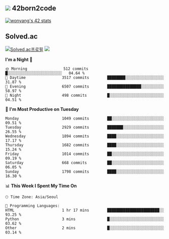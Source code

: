 
## <img src="https://img.shields.io/badge/-000000?style=flat&logo=42&logoColor=white"> 42born2code
<!--[![wonyang's 42 stats](https://badge42.vercel.app/api/v2/cl5nhe5b6007809kydha7ht42/stats?cursusId=21&coalitionId=88)](https://profile.intra.42.fr/users/wonyang)-->

[![wonyang's 42 stats](https://badge.mediaplus.ma/starryblue/wonyang?1337Badge=off&UM6P=off)](https://github.com/oakoudad/badge42)

## Solved.ac
[![Solved.ac프로필](http://mazassumnida.wtf/api/v2/generate_badge?boj=bennyws)](https://solved.ac/bennyws)
<a href="https://solved.ac/bennyws"><img src="http://mazandi.herokuapp.com/api?handle=bennyws&theme=cold"/></a>

<!--START_SECTION:waka-->
**I'm a Night 🦉** 

```text
🌞 Morning                512 commits         █░░░░░░░░░░░░░░░░░░░░░░░░   04.64 % 
🌆 Daytime                3517 commits        ████████░░░░░░░░░░░░░░░░░   31.87 % 
🌃 Evening                6507 commits        ███████████████░░░░░░░░░░   58.97 % 
🌙 Night                  498 commits         █░░░░░░░░░░░░░░░░░░░░░░░░   04.51 % 
```
📅 **I'm Most Productive on Tuesday** 

```text
Monday                   1049 commits        ██░░░░░░░░░░░░░░░░░░░░░░░   09.51 % 
Tuesday                  2929 commits        ███████░░░░░░░░░░░░░░░░░░   26.55 % 
Wednesday                1894 commits        ████░░░░░░░░░░░░░░░░░░░░░   17.17 % 
Thursday                 1682 commits        ████░░░░░░░░░░░░░░░░░░░░░   15.24 % 
Friday                   1014 commits        ██░░░░░░░░░░░░░░░░░░░░░░░   09.19 % 
Saturday                 668 commits         ██░░░░░░░░░░░░░░░░░░░░░░░   06.05 % 
Sunday                   1798 commits        ████░░░░░░░░░░░░░░░░░░░░░   16.30 % 
```


📊 **This Week I Spent My Time On** 

```text
🕑︎ Time Zone: Asia/Seoul

💬 Programming Languages: 
HTML                     1 hr 17 mins        ███████████████████████░░   93.25 % 
Python                   3 mins              █░░░░░░░░░░░░░░░░░░░░░░░░   03.62 % 
Other                    2 mins              █░░░░░░░░░░░░░░░░░░░░░░░░   03.14 % 
```


<!--END_SECTION:waka-->
